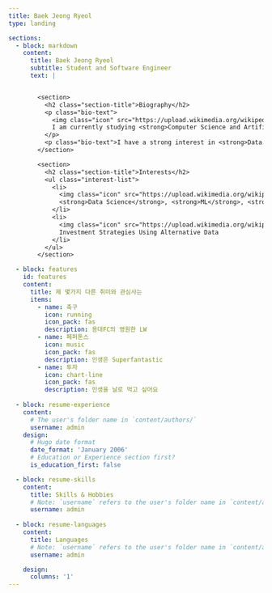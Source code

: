 ```yaml
---
title: Baek Jeong Ryeol
type: landing

sections:
  - block: markdown
    content:
      title: Baek Jeong Ryeol
      subtitle: Student and Software Engineer
      text: |


        <section>
          <h2 class="section-title">Biography</h2>
          <p class="bio-text">
            <img class="icon" src="https://upload.wikimedia.org/wikipedia/commons/7/77/Logo_JBNU.png" alt="University Logo"> 
            I am currently studying <strong>Computer Science and Artificial Intelligence</strong> at <strong>Jeonbuk National University</strong> and working at <strong>DPRE Co., Ltd.</strong>.
          </p>
          <p class="bio-text">I have a strong interest in <strong>Data Science</strong>, <strong>Machine Learning</strong>, and <strong>Artificial Intelligence</strong>, as well as investment strategies using alternative data.</p>
        </section>

        <section>
          <h2 class="section-title">Interests</h2>
          <ul class="interest-list">
            <li>
              <img class="icon" src="https://upload.wikimedia.org/wikipedia/commons/thumb/2/2c/Data_Science.png/240px-Data_Science.png" alt="Data Science Icon">
              <strong>Data Science</strong>, <strong>ML</strong>, <strong>AI</strong>
            </li>
            <li>
              <img class="icon" src="https://upload.wikimedia.org/wikipedia/commons/thumb/7/70/Line_chart_icon.svg/1024px-Line_chart_icon.svg.png" alt="Investment Icon">
              Investment Strategies Using Alternative Data
            </li>
          </ul>
        </section>

  - block: features
    id: features
    content:
      title: 제 몇가지 다른 취미와 관심사는
      items:
        - name: 축구
          icon: running
          icon_pack: fas
          description: 용대FC의 영원한 LW
        - name: 페퍼톤스
          icon: music
          icon_pack: fas
          description: 인생은 Superfantastic
        - name: 투자
          icon: chart-line
          icon_pack: fas
          description: 인생을 날로 먹고 싶어요
          
  - block: resume-experience
    content:
      # The user's folder name in `content/authors/`
      username: admin
    design:
      # Hugo date format
      date_format: 'January 2006'
      # Education or Experience section first?
      is_education_first: false

  - block: resume-skills
    content:
      title: Skills & Hobbies
      # Note: `username` refers to the user's folder name in `content/authors/`
      username: admin
        
  - block: resume-languages
    content:
      title: Languages
      # Note: `username` refers to the user's folder name in `content/authors/`
      username: admin

    design:
      columns: '1'
---
```

